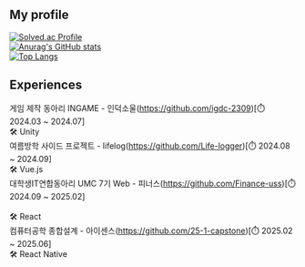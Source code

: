 <div>
  <!--Body-->
  
  ## My profile
   

  [![Solved.ac Profile](http://mazassumnida.wtf/api/v2/generate_badge?boj=allthat1000)](https://solved.ac/allthat1000/)<br>
  [![Anurag's GitHub stats](https://github-readme-stats.vercel.app/api?username=newtypersh)](https://github.com/anuraghazra/github-readme-stats)<br>
  [![Top Langs](https://github-readme-stats.vercel.app/api/top-langs/?username=newtypersh)](https://github.com/anuraghazra/github-readme-stats)

  ## Experiences

  
  게임 제작 동아리 INGAME - 인덕소울(https://github.com/igdc-2309)[⏱️ 2024.03 ~ 2024.07]<br>
  🛠️ Unity<br>
  여름방학 사이드 프로젝트 - lifelog(https://github.com/Life-logger)[⏱️ 2024.08 ~ 2024.09]<br>
  🛠️ Vue.js<br>
  대학생IT연합동아리 UMC 7기 Web - 피너스(https://github.com/Finance-uss)[⏱️ 2024.09 ~ 2025.02]<br>  
  🛠️ React <br>
  컴퓨터공학 종합설계 - 아이센스(https://github.com/25-1-capstone)[⏱️ 2025.02 ~ 2025.06]<br> 
  🛠️ React Native<br>   
</div>

